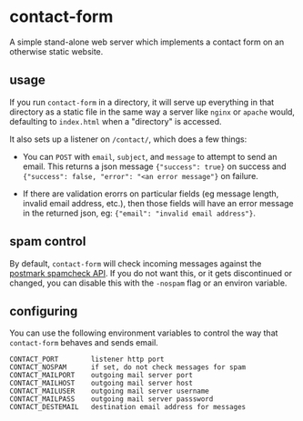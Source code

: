 # contact-form

A simple stand-alone web server which implements a contact form on an
otherwise static website.

## usage

If you run `contact-form` in a directory, it will serve up everything in that
directory as a static file in the same way a server like `nginx` or `apache`
would, defaulting to `index.html` when a "directory" is accessed.

It also sets up a listener on `/contact/`, which does a few things:

* You can `POST` with `email`, `subject`, and `message` to attempt to send
  an email.  This returns a json message `{"success": true}` on success and
  `{"success": false, "error": "<an error message"}` on failure.

* If there are validation erorrs on particular fields (eg message length,
  invalid email address, etc.), then those fields will have an error message
  in the returned json, eg: `{"email": "invalid email address"}`.

## spam control

By default, `contact-form` will check incoming messages against the
[postmark spamcheck API](http://spamcheck.postmarkapp.com/doc).  If you do
not want this, or it gets discontinued or changed, you can disable this with
the `-nospam` flag or an environ variable.

## configuring

You can use the following environment variables to control the way that
`contact-form` behaves and sends email.

```
CONTACT_PORT        listener http port
CONTACT_NOSPAM      if set, do not check messages for spam
CONTACT_MAILPORT    outgoing mail server port
CONTACT_MAILHOST    outgoing mail server host
CONTACT_MAILUSER    outgoing mail server username
CONTACT_MAILPASS    outgoing mail server passsword
CONTACT_DESTEMAIL   destination email address for messages
```

